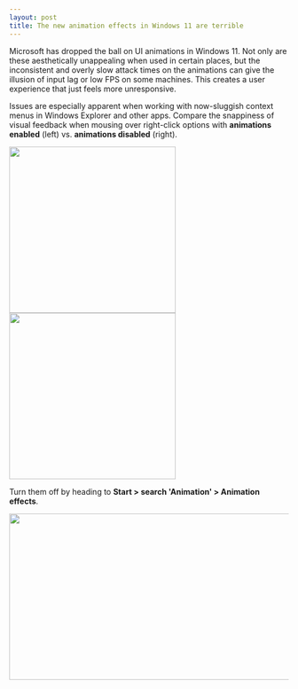 ```yaml
---
layout: post
title: The new animation effects in Windows 11 are terrible
---
```


Microsoft has dropped the ball on UI animations in Windows 11. Not only are these aesthetically unappealing when used in certain places, but the inconsistent and overly slow attack times on the animations can give the illusion of input lag or low FPS on some machines. This creates a user experience that just feels more unresponsive.

Issues are especially apparent when working with now-sluggish context menus in Windows Explorer and other apps. Compare the snappiness of visual feedback when mousing over right-click options with **animations enabled** (left) vs. **animations disabled** (right).

<img src="{{ site.baseurl }}/images/win11-anims-on.gif" width="300" height="300"> <img src="{{ site.baseurl }}/images/win11-anims-off.gif" width="300" height="300">

Turn them off by heading to **Start > search 'Animation' > Animation effects**.

<img src="{{ site.baseurl }}/images/win11-anims-settings.png" width="600" height="300">

